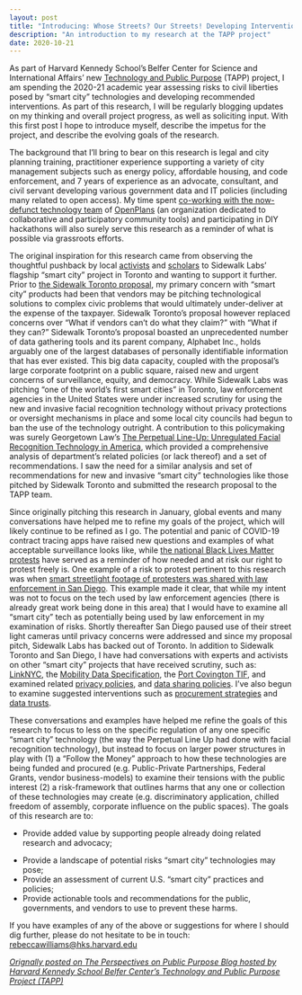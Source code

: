 ```yaml
---
layout: post
title: "Introducing: Whose Streets? Our Streets! Developing Interventions to Protect Civil Liberties in a 'Smart City'"
description: "An introduction to my research at the TAPP project" 
date: 2020-10-21
---
```


<p>As part of Harvard Kennedy School’s Belfer Center for Science and International Affairs’ new <a href="https://medium.com/r/?url=https%3A%2F%2Fwww.belfercenter.org%2Fproject%2Ftechnology-and-public-purpose"> Technology and Public Purpose</a> (TAPP) project, I am spending the 2020-21 academic year assessing risks to civil liberties posed by “smart city” technologies and developing recommended interventions. As part of this research, I will be regularly blogging updates on my thinking and overall project progress, as well as soliciting input. With this first post I hope to introduce myself, describe the impetus for the project, and describe the evolving goals of the research. </p><p>The background that I’ll bring to bear on this research is legal and city planning training, practitioner experience supporting a variety of city management subjects such as energy policy, affordable housing, and code enforcement, and 7 years of experience as an advocate, consultant, and civil servant developing various government data and IT policies (including many related to open access). My time spent <a href="https://github.com/openplans/history-of">co-working with the now-defunct technology team</a> of <a href="https://www.openplans.org/">OpenPlans</a> (an organization dedicated to collaborative and participatory community tools) and participating in DIY hackathons will also surely serve this research as a reminder of what is possible via grassroots efforts.</p><p>The original inspiration for this research came from observing the thoughtful pushback by local <a href="https://www.blocksidewalk.ca/">activists</a> and <a href="https://some-thoughts.org/">scholars</a> to Sidewalk Labs’ flagship “smart city” project in Toronto and wanting to support it further. Prior to <a href="https://www.sidewalktoronto.ca/">the Sidewalk Toronto proposal</a>, my primary concern with “smart city” products had been that vendors may be pitching technological solutions to complex civic problems that would ultimately under-deliver at the expense of the taxpayer. Sidewalk Toronto’s proposal however replaced concerns over “What if vendors can’t do what they claim?” with “What if they can?” Sidewalk Toronto’s proposal boasted an unprecedented number of data gathering tools and its parent company, Alphabet Inc., holds arguably one of the largest databases of personally identifiable information that has ever existed. This big data capacity, coupled with the proposal’s large corporate footprint on a public square, raised new and urgent concerns of surveillance, equity, and democracy. While Sidewalk Labs was pitching “one of the world’s first smart cities” in Toronto, law enforcement agencies in the United States were under increased scrutiny for using the new and invasive facial recognition technology without privacy protections or oversight mechanisms in place and some local city councils had begun to ban the use of the technology outright. A contribution to this policymaking was surely Georgetown Law’s <a href="https://www.perpetuallineup.org/sites/default/files/2016-12/The%20Perpetual%20Line-Up%20-%20Center%20on%20Privacy%20and%20Technology%20at%20Georgetown%20Law%20-%20121616.pdf">The Perpetual Line-Up: Unregulated  Facial Recognition Technology in America</a>, which provided a comprehensive analysis of department’s related policies (or lack thereof) and a set of recommendations. I saw the need for a similar analysis and set of recommendations for new and invasive “smart city” technologies like those pitched by Sidewalk Toronto and submitted the research proposal to the TAPP team.</p><p>Since originally pitching this research in January, global events and many conversations have helped me to refine my goals of the project, which will likely continue to be refined as I go. The potential and panic of COVID-19 contract tracing apps have raised new questions and examples of what acceptable surveillance looks like, while <a href="https://www.nytimes.com/interactive/2020/07/03/us/george-floyd-protests-crowd-size.html">the national Black Lives Matter protests</a> have served as a reminder of how needed and at risk our right to protest freely is. One example of a risk to protest pertinent to this research was when <a href="https://www.voiceofsandiego.org/topics/government/police-used-smart-streetlight-footage-to-investigate-protesters/">smart streetlight footage of protesters was shared with law enforcement in San Diego</a>. This example made it clear, that while my intent was not to focus on the tech used by law enforcement agencies (there is already great work being done in this area) that I would have to examine all “smart city” tech as potentially being used by law enforcement in my examination of risks. Shortly thereafter San Diego paused use of their street light cameras until privacy concerns were addressed and since my proposal pitch, Sidewalk Labs has backed out of Toronto. In addition to Sidewalk Toronto and San Diego, I have had conversations with experts and activists on other “smart city” projects that have received scrutiny, such as: <a href="https://www.link.nyc/">LinkNYC</a>, the <a href="https://ladot.io/wp-content/uploads/2018/12/What-is-MDS-Cities.pdf">Mobility Data Specification</a>, the <a href="https://pc.city/">Port Covington TIF</a>, and examined related <a href="https://www.link.nyc/privacy-policy.html">privacy policies</a>, and <a href="https://www.sandiego.gov/sites/default/files/police_department_procedure_on_streetlights_technology.pdf">data sharing policies</a>. I’ve also begun to examine suggested interventions such as <a href="https://monum.github.io/playbook/">procurement strategies</a> and <a href="https://www.sciencedirect.com/science/article/abs/pii/S0736585320301155">data trusts</a>. </p><p>These conversations and examples have helped me refine the goals of this research to focus to less on the specific regulation of any one specific “smart city” technology (the way the Perpetual Line Up had done with facial recognition technology), but instead to focus on larger power structures in play with (1) a “Follow the Money” approach to how these technologies are being funded and procured (e.g. Public-Private Partnerships, Federal Grants, vendor business-models) to examine their tensions with the public interest (2) a risk-framework that outlines harms that any one or collection of these technologies may create (e.g. discriminatory application, chilled freedom of assembly, corporate influence on the public spaces). The goals of this research are to:</p><ul><li>Provide added value by supporting people already doing related research and advocacy; </li></ul><ul><li>Provide a landscape of potential risks “smart city” technologies may pose; </li><li>Provide an assessment of current U.S. “smart city” practices and policies;</li><li>Provide actionable tools and recommendations for the public, governments, and vendors to use to prevent these harms.</li></ul><p>If you have examples of any of the above or suggestions for where I should dig further, please do not hesitate to be in touch: <a href="mailto:rebeccawilliams@hks.harvard.edu">rebeccawilliams@hks.harvard.edu</a> </p>

_[Orignally posted on The Perspectives on Public Purpose Blog hosted by Harvard Kennedy School Belfer Center’s Technology and Public Purpose Project (TAPP)](https://www.belfercenter.org/publication/introducing-whose-streets-our-streets-developing-interventions-protect-civil-liberties)_
